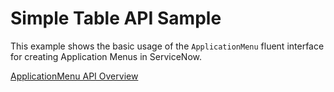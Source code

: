 # Simple Table API Sample

This example shows the basic usage of the `ApplicationMenu` fluent interface for creating Application Menus in ServiceNow.

[ApplicationMenu API Overview](https://docs.servicenow.com/csh?topicname=app-menu-api-now-ts.html&version=latest)
